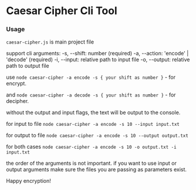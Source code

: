 # Caesar Cipher Cli Tool

### Usage
`caesar-cipher.js` is main project file

support cli arguments:
-s, --shift: number (required)
-a, --action: 'encode' | 'decode' (required)
-i, --input: relative path to input file
-o, --output: relative path to output file

use `node caesar-cipher -a encode -s { your shift as number }` - for encrypt.

and `node caesar-cipher -a decode -s { your shift as number }` - for decipher.

without the output and input flags, the text will be output to the console.

for input to file
`node caesar-cipher -a encode -s 10 --input input.txt`

for output to file
`node caesar-cipher -a encode -s 10 --output output.txt`

for both cases
`node caesar-cipher -a encode -s 10 -o output.txt -i input.txt`

the order of the arguments is not important.
if you want to use input or output arguments make sure the files you are passing as parameters exist.

Happy encryption!